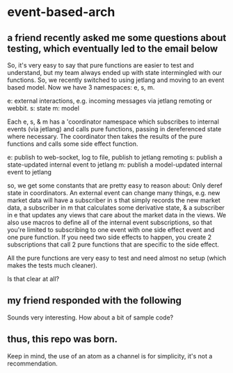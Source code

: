 # event-based-arch

## a friend recently asked me some questions about testing, which eventually led to the email below

So, it's very easy to say that pure functions are easier to test and understand, but my team always ended up with state intermingled with our functions. So, we recently switched to using jetlang and moving to an event based model. Now we have 3 namespaces: e, s, m.

e: external interactions, e.g. incoming messages via jetlang remoting or webbit.
s: state
m: model

Each e, s, & m has a 'coordinator namespace which subscribes to internal events (via jetlang) and calls pure functions, passing in dereferenced state where necessary. The coordinator then takes the results of the pure functions and calls some side effect function.

e: publish to web-socket, log to file, publish to jetlang remoting
s: publish a state-updated internal event to jetlang
m: publish a model-updated internal event to jetlang

so, we get some constants that are pretty easy to reason about: Only deref state in coordinators. An external event can change many things, e.g. new market data will have a subscriber in s that simply records the new market data, a subscriber in m that calculates some derivative state, & a subscriber in e that updates any views that care about the market data in the views. We also use macros to define all of the internal event subscriptions, so that you're limited to subscribing to one event with one side effect event and one pure function. If you need two side effects to happen, you create 2 subscriptions that call 2 pure functions that are specific to the side effect.

All the pure functions are very easy to test and need almost no setup (which makes the tests much cleaner).

Is that clear at all? 

## my friend responded with the following

Sounds very interesting.  How about a bit of sample code?

## thus, this repo was born.

Keep in mind, the use of an atom as a channel is for simplicity, it's not a recommendation.
